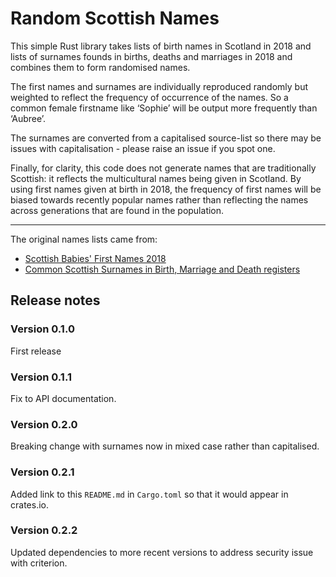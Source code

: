 # Random Scottish Names

This simple Rust library takes lists of birth names in Scotland in 2018 and lists of surnames founds in births, deaths and marriages in 2018 and combines them to form randomised names.

The first names and surnames are individually reproduced randomly but weighted to reflect the frequency of occurrence of the names.  So a common female firstname like ‘Sophie’ will be output more frequently than ‘Aubree’.

The surnames are converted from a capitalised source-list so there may be issues with capitalisation - please raise an issue if you spot one.

Finally, for clarity, this code does not generate names that are traditionally Scottish:  it reflects the multicultural names being given in Scotland.  By using first names given at birth in 2018, the frequency of first names will be biased towards recently popular names rather than reflecting the names across generations that are found in the population.

---

The original names lists came from:

* [Scottish Babies' First Names 2018](https://www.nrscotland.gov.uk/statistics-and-data/statistics/statistics-by-theme/vital-events/names/babies-first-names/babies-first-names-2018/babies-first-names-2018)
* [Common Scottish Surnames in Birth, Marriage and Death registers](https://www.nrscotland.gov.uk/statistics-and-data/statistics/statistics-by-theme/vital-events/names/most-common-surnames)

## Release notes

### Version 0.1.0

First release

### Version 0.1.1

Fix to API documentation.

### Version 0.2.0

Breaking change with surnames now in mixed case rather than capitalised.

### Version 0.2.1

Added link to this `README.md` in `Cargo.toml` so that it would appear in crates.io.

### Version 0.2.2

Updated dependencies to more recent versions to address security issue with criterion.
